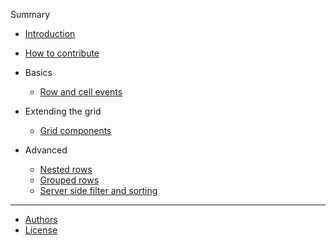 Summary

- [Introduction](README.md)
- [How to contribute](CONTRIBUTING.md)

- Basics
  - [Row and cell events](man/row-and-cell-events.md)

- Extending the grid
  - [Grid components](man/grid-components.md)

- Advanced
  - [Nested rows](man/nested-rows.md)
  - [Grouped rows](man/grouped-rows.md)
  - [Server side filter and sorting](man/server-side-filter-and-sort.md)

---

- [Authors](AUTHORS.md)
- [License](LICENSE.md)
